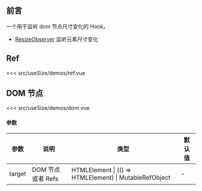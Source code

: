 ## 前言

一个用于监听 dom 节点尺寸变化的 Hook。

- [ResizeObserver](https://developer.mozilla.org/zh-CN/docs/Web/API/ResizeObserver) 监听元素尺寸变化

## Ref

<script setup>
  import Ref from '@/src/useSize/demos/ref.vue'
  import Dom from '@/src/useSize/demos/dom.vue'
</script>

<ref />

<<< src/useSize/demos/ref.vue

## DOM 节点

<dom />

<<< src/useSize/demos/dom.vue

#### 参数

| 参数   | 说明              | 类型                                                   | 默认值 |
| ------ | ----------------- | ------------------------------------------------------ | ------ |
| target | DOM 节点或者 Refs | HTMLElement \| (() => HTMLElement) \| MutableRefObject | -      |
